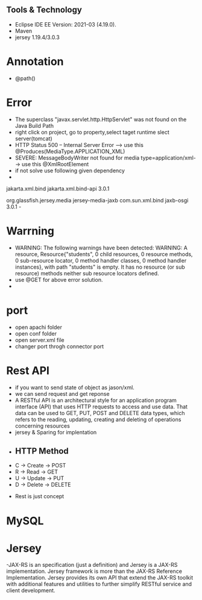 ## Tools & Technology
- Eclipse IDE EE Version: 2021-03 (4.19.0).
- Maven
- jersey 1.19.4/3.0.3

# Annotation
 + @path() 
# Error
- The superclass "javax.servlet.http.HttpServlet" was not found on the Java Build Path
-  right click on project, go to property,select taget runtime slect server(tomcat)
-  HTTP Status 500 – Internal Server Error --> use this @Produces(MediaType.APPLICATION_XML)
-  SEVERE: MessageBodyWriter not found for media type=application/xml--> use this @XmlRootElement
-  if not solve use following given dependency
-  <dependency>
 <groupId>jakarta.xml.bind</groupId>
 <artifactId>jakarta.xml.bind-api</artifactId>
 <version>3.0.1</version>
</dependency>

<dependency>
 <groupId>org.glassfish.jersey.media</groupId>
 <artifactId>jersey-media-jaxb</artifactId>
</dependency>
 
<dependency>
 <groupId>com.sun.xml.bind</groupId>
 <artifactId>jaxb-osgi</artifactId>
 <version>3.0.1</version>
</dependency>
-


# Warrning
+ WARNING: The following warnings have been detected: WARNING: A resource, Resource{"students", 0 child resources, 0 resource methods, 0 sub-resource locator, 0 method handler classes, 0 method handler instances}, with path "students" is empty. It has no resource (or sub resource) methods neither sub resource locators defined.
+ use @GET for above error solution.
+ 

# port
- open apachi folder 
- open conf folder
- open server.xml file 
- changer port throgh connector port

# Rest API
- if you want to send state of object as jason/xml.
- we can send request and get reponse
- A RESTful API is an architectural style for an application program interface (API) that uses HTTP requests to access and use data. That data can be used to GET, PUT, POST and DELETE data types, which refers to the reading, updating, creating and deleting of operations concerning resources
- jersey & Sparing for implentation 
-  ## HTTP Method
 + C -> Create -> POST
 + R -> Read -> GET
 + U -> Update -> PUT
 + D -> Delete -> DELETE
- Rest is just concept 

# MySQL 

# Jersey
-JAX-RS is an specification (just a definition) and Jersey is a JAX-RS implementation. Jersey framework is more than the JAX-RS Reference Implementation. Jersey provides its own API that extend the JAX-RS toolkit with additional features and utilities to further simplify RESTful service and client development.


